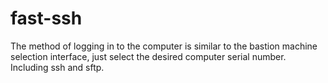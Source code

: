 # fast-ssh
 The method of logging in to the computer is similar to the bastion machine selection interface, just select the desired computer serial number. Including ssh and sftp.
